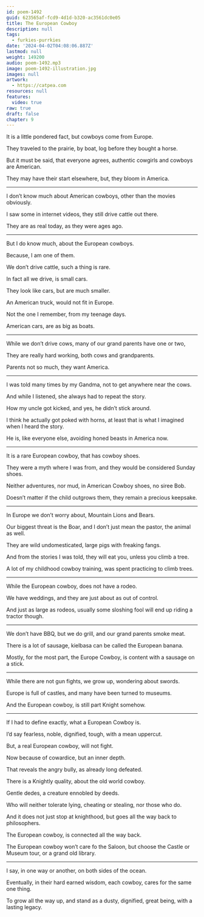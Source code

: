 ```yaml
---
id: poem-1492
guid: 623565af-fcd9-4d1d-b320-ac3561dc0e05
title: The European Cowboy
description: null
tags:
  - furkies-purrkies
date: '2024-04-02T04:08:06.887Z'
lastmod: null
weight: 149200
audio: poem-1492.mp3
image: poem-1492-illustration.jpg
images: null
artwork:
  - https://catpea.com
resources: null
features:
  video: true
raw: true
draft: false
chapter: 9
---
```


It is a little pondered fact,
but cowboys come from Europe.

They traveled to the prairie,
by boat, log before they bought a horse.

But it must be said, that everyone agrees,
authentic cowgirls and cowboys are American.

They may have their start elsewhere,
but, they bloom in America.

---

I don’t know much about American cowboys,
other than the movies obviously.

I saw some in internet videos,
they still drive cattle out there.

They are as real today,
as they were ages ago.

---

But I do know much,
about the European cowboys.

Because,
I am one of them.

We don’t drive cattle,
such a thing is rare.

In fact all we drive,
is small cars.

They look like cars,
but are much smaller.

An American truck,
would not fit in Europe.

Not the one I remember,
from my teenage days.

American cars,
are as big as boats.

---

While we don’t drive cows,
many of our grand parents have one or two,

They are really hard working,
both cows and grandparents.

Parents not so much,
they want America.

---

I was told many times by my Gandma,
not to get anywhere near the cows.

And while I listened,
she always had to repeat the story.

How my uncle got kicked,
and yes, he didn’t stick around.

I think he actually got poked with horns,
at least that is what I imagined when I heard the story.

He is, like everyone else,
avoiding honed beasts in America now.

---

It is a rare European cowboy,
that has cowboy shoes.

They were a myth where I was from,
and they would be considered Sunday shoes.

Neither adventures, nor mud,
in American Cowboy shoes, no siree Bob.

Doesn’t matter if the child outgrows them,
they remain a precious keepsake.

---

In Europe we don’t worry about,
Mountain Lions and Bears.

Our biggest threat is the Boar,
and I don’t just mean the pastor, the animal as well.

They are wild undomesticated,
large pigs with freaking fangs.

And from the stories I was told,
they will eat you, unless you climb a tree.

A lot of my childhood cowboy training,
was spent practicing to climb trees.

---

While the European cowboy,
does not have a rodeo.

We have weddings,
and they are just about as out of control.

And just as large as rodeos,
usually some sloshing fool will end up riding a tractor though.

---

We don’t have BBQ,
but we do grill, and our grand parents smoke meat.

There is a lot of sausage,
kielbasa can be called the European banana.

Mostly, for the most part,
the Europe Cowboy, is content with a sausage on a stick.

---

While there are not gun fights,
we grow up, wondering about swords.

Europe is full of castles,
and many have been turned to museums.

And the European cowboy,
is still part Knight somehow.

---

If I had to define exactly,
what a European Cowboy is.

I’d say fearless, noble, dignified,
tough, with a mean uppercut.

But, a real European cowboy,
will not fight.

Now because of cowardice,
but an inner depth.

That reveals the angry bully,
as already long defeated.

There is a Knightly quality,
about the old world cowboy.

Gentle dedes,
a creature ennobled by deeds.

Who will neither tolerate lying, cheating or stealing,
nor those who do.

And it does not just stop at knighthood,
but goes all the way back to philosophers.

The European cowboy,
is connected all the way back.

The European cowboy won’t care fo the Saloon,
but choose the Castle or Museum tour, or a grand old library.

---

I say, in one way or another,
on both sides of the ocean.

Eventually, in their hard earned wisdom,
each cowboy, cares for the same one thing.

To grow all the way up,
and stand as a dusty, dignified, great being, with a lasting legacy.
